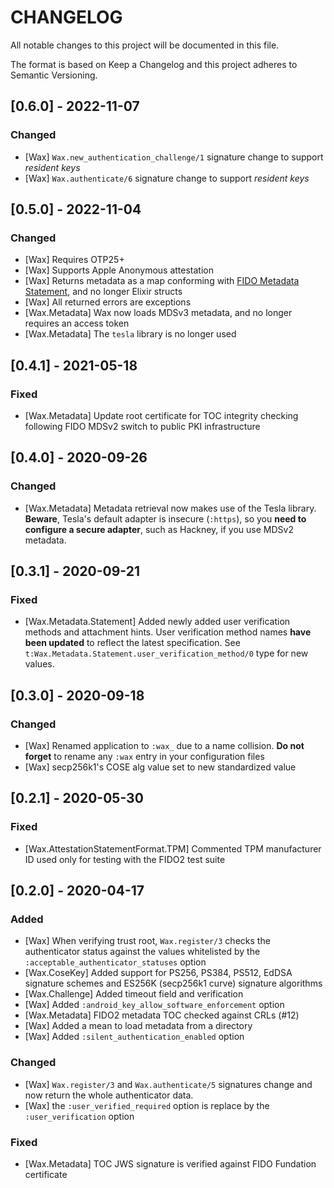 # CHANGELOG

All notable changes to this project will be documented in this file.

The format is based on Keep a Changelog and this project adheres to Semantic Versioning.

## [0.6.0] - 2022-11-07

### Changed

- [Wax] `Wax.new_authentication_challenge/1` signature change to support *resident keys*
- [Wax] `Wax.authenticate/6` signature change to support *resident keys*

## [0.5.0] - 2022-11-04

### Changed

- [Wax] Requires OTP25+
- [Wax] Supports Apple Anonymous attestation
- [Wax] Returns metadata as a map conforming with
  [FIDO Metadata Statement](https://fidoalliance.org/specs/mds/fido-metadata-statement-v3.0-ps-20210518.html),
  and no longer Elixir structs
- [Wax] All returned errors are exceptions
- [Wax.Metadata] Wax now loads MDSv3 metadata, and no longer requires an access token
- [Wax.Metadata] The `tesla` library is no longer used

## [0.4.1] - 2021-05-18

### Fixed

- [Wax.Metadata] Update root certificate for TOC integrity checking following FIDO MDSv2 switch
to public PKI infrastructure

## [0.4.0] - 2020-09-26

### Changed

- [Wax.Metadata] Metadata retrieval now makes use of the Tesla library. **Beware**, Tesla's
default adapter is insecure (`:https`), so you **need to configure a secure adapter**, such as
Hackney, if you use MDSv2 metadata.

## [0.3.1] - 2020-09-21

### Fixed

- [Wax.Metadata.Statement] Added newly added user verification methods and attachment hints.
User verification method names **have been updated** to reflect the latest specification. See
`t:Wax.Metadata.Statement.user_verification_method/0` type for new values.

## [0.3.0] - 2020-09-18

### Changed

- [Wax] Renamed application to `:wax_` due to a name collision. **Do not forget** to rename
any `:wax` entry in your configuration files
- [Wax] secp256k1's COSE alg value set to new standardized value

## [0.2.1] - 2020-05-30

### Fixed

- [Wax.AttestationStatementFormat.TPM] Commented TPM manufacturer ID used only for testing with
the FIDO2 test suite

## [0.2.0] - 2020-04-17

### Added

- [Wax] When verifying trust root, `Wax.register/3` checks the authenticator status against
the values whitelisted by the `:acceptable_authenticator_statuses` option
- [Wax.CoseKey] Added support for PS256, PS384, PS512, EdDSA signature schemes and
ES256K (secp256k1 curve) signature algorithms
- [Wax.Challenge] Added timeout field and verification
- [Wax] Added `:android_key_allow_software_enforcement` option
- [Wax.Metadata] FIDO2 metadata TOC checked against CRLs (#12)
- [Wax] Added a mean to load metadata from a directory
- [Wax] Added `:silent_authentication_enabled` option

### Changed

- [Wax] `Wax.register/3` and `Wax.authenticate/5` signatures change and now return the
whole authenticator data.
- [Wax] the `:user_verified_required` option is replace by the `:user_verification` option

### Fixed

- [Wax.Metadata] TOC JWS signature is verified against FIDO Fundation certificate
